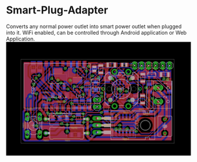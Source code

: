 # Smart-Plug-Adapter
Converts any normal power outlet into smart power outlet when plugged into it. WiFi enabled, can be controlled through Android application or Web Application.
![Alt text](sps.png?raw=true "")

